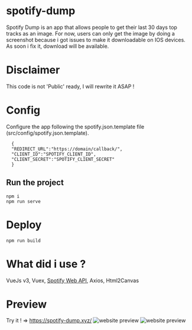 # spotify-dump
  Spotify Dump is an app that allows people to get their last 30 days top tracks as an image.
  For now, users can only get the image by doing a screenshot because i got issues to make it downloadable on IOS devices. As soon i fix it, download will be available.

# Disclaimer
   This code is not 'Public' ready, I will rewrite it ASAP !
   
# Config
  Configure the app following the spotify.json.template file (src/config/spotify.json.template).
  ```
    {
    "REDIRECT_URL":"https://domain/callback/",
    "CLIENT_ID":"SPOTIFY_CLIENT_ID",
    "CLIENT_SECRET":"SPOTIFY_CLIENT_SECRET"
    }
  ```
## Run the project 
    npm i
    npm run serve
# Deploy
    npm run build
# What did i use ?
  VueJs v3, Vuex, [Spotify Web API](https://developer.spotify.com/), Axios, Html2Canvas
# Preview
  Try it ! => https://spotify-dump.xyz/
![website preview](https://i.ibb.co/hDb6mdS/homepage.png)
![website preview](https://i.ibb.co/yWSW8Mg/dump.png)

